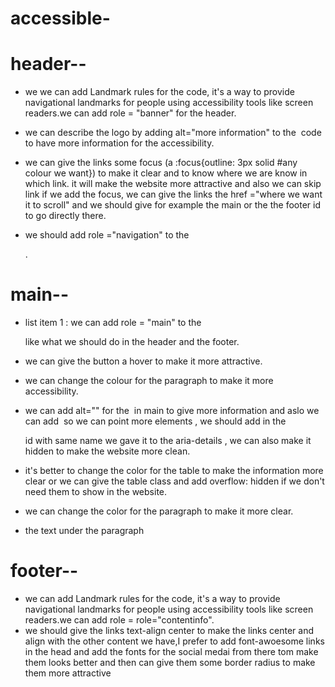 # accessible-


# header-- 
* we we can add Landmark rules for the code, it's a way to provide navigational landmarks for people using accessibility tools like screen readers.we can add role = "banner" for the header.

* we can describe the logo by adding alt="more information" to the <img> code to have more information for the accessibility. 
*  we can give the links some focus (a :focus{outline: 3px solid #any colour we want}) to make it clear and to know where we are know in which link. it will make the website more attractive and also we can skip link if we add the focus, we can give the links the href ="where we want it to scroll" and we should give for example the main or the the footer id to go directly there. 
* we should add role ="navigation" to the <nav>. 


# main--
+ list item 1 : we can add role = "main" to the <main> like what we should do in the header and the footer. 

+  we can give the button a hover to make it more attractive. 
+  we can change the colour for the paragraph to make it more accessibility.
+ we can add alt="" for the <img> in main to give more information and aslo we can add <img aria-details=""> so we can point more elements  , we should add in the <dl><dt> id with same name we gave it to the aria-details , we can also make it hidden to make the website more clean. 
+ it's better to change the color for the table to make the information more clear or we can give the table class and add overflow: hidden if we don't need them to show in the website. 
+ we can change the color for the paragraph to make it more clear. 
+ the text under the paragraph
# footer-- 
- we can add Landmark rules for the code, it's a way to provide navigational landmarks for people using accessibility tools like screen readers.we can add role = role="contentinfo". 
- we should give the links text-align center to make the links center and align with the other content we have,I prefer to add font-awoesome links in the head and add the fonts for the social medai from there tom make them looks better and then can give them some border radius to make them more attractive   






 







